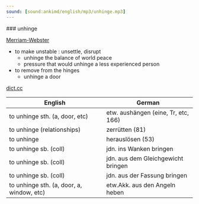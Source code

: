 ```yaml
---
sound: [sound:ankimd/english/mp3/unhinge.mp3]
---
```


\### unhinge

[Merriam-Webster](https://www.merriam-webster.com/dictionary/unhinge)

- to make unstable : unsettle, disrupt
    - unhinge the balance of world peace
    - pressure that would unhinge a less experienced person
- to remove from the hinges
    - unhinge a door

[dict.cc](https://www.dict.cc/unhinge)

| English        | German       |
| -------------- | ------------ |
| to unhinge sth. (a, door, etc) | etw. aushängen (eine, Tr, etc, 166) |
| to unhinge (relationships) | zerrütten (81) |
| to unhinge | herauslösen (53) |
| to unhinge sb. (coll) | jdn. ins Wanken bringen |
| to unhinge sb. (coll) | jdn. aus dem Gleichgewicht bringen |
| to unhinge sb. (coll) | jdn. aus der Fassung bringen |
| to unhinge sth. (a, door, a, window, etc) | etw.Akk. aus den Angeln heben |

